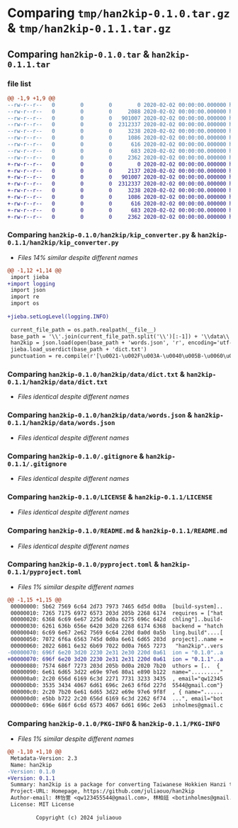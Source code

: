 # Comparing `tmp/han2kip-0.1.0.tar.gz` & `tmp/han2kip-0.1.1.tar.gz`

## Comparing `han2kip-0.1.0.tar` & `han2kip-0.1.1.tar`

### file list

```diff
@@ -1,9 +1,9 @@
--rw-r--r--   0        0        0        0 2020-02-02 00:00:00.000000 han2kip-0.1.0/han2kip/__init__.py
--rw-r--r--   0        0        0     2088 2020-02-02 00:00:00.000000 han2kip-0.1.0/han2kip/kip_converter.py
--rw-r--r--   0        0        0   901007 2020-02-02 00:00:00.000000 han2kip-0.1.0/han2kip/data/dict.txt
--rw-r--r--   0        0        0  2312337 2020-02-02 00:00:00.000000 han2kip-0.1.0/han2kip/data/words.json
--rw-r--r--   0        0        0     3238 2020-02-02 00:00:00.000000 han2kip-0.1.0/.gitignore
--rw-r--r--   0        0        0     1086 2020-02-02 00:00:00.000000 han2kip-0.1.0/LICENSE
--rw-r--r--   0        0        0      616 2020-02-02 00:00:00.000000 han2kip-0.1.0/README.md
--rw-r--r--   0        0        0      683 2020-02-02 00:00:00.000000 han2kip-0.1.0/pyproject.toml
--rw-r--r--   0        0        0     2362 2020-02-02 00:00:00.000000 han2kip-0.1.0/PKG-INFO
+-rw-r--r--   0        0        0        0 2020-02-02 00:00:00.000000 han2kip-0.1.1/han2kip/__init__.py
+-rw-r--r--   0        0        0     2137 2020-02-02 00:00:00.000000 han2kip-0.1.1/han2kip/kip_converter.py
+-rw-r--r--   0        0        0   901007 2020-02-02 00:00:00.000000 han2kip-0.1.1/han2kip/data/dict.txt
+-rw-r--r--   0        0        0  2312337 2020-02-02 00:00:00.000000 han2kip-0.1.1/han2kip/data/words.json
+-rw-r--r--   0        0        0     3238 2020-02-02 00:00:00.000000 han2kip-0.1.1/.gitignore
+-rw-r--r--   0        0        0     1086 2020-02-02 00:00:00.000000 han2kip-0.1.1/LICENSE
+-rw-r--r--   0        0        0      616 2020-02-02 00:00:00.000000 han2kip-0.1.1/README.md
+-rw-r--r--   0        0        0      683 2020-02-02 00:00:00.000000 han2kip-0.1.1/pyproject.toml
+-rw-r--r--   0        0        0     2362 2020-02-02 00:00:00.000000 han2kip-0.1.1/PKG-INFO
```

### Comparing `han2kip-0.1.0/han2kip/kip_converter.py` & `han2kip-0.1.1/han2kip/kip_converter.py`

 * *Files 14% similar despite different names*

```diff
@@ -1,12 +1,14 @@
 import jieba
+import logging
 import json
 import re
 import os
 
+jieba.setLogLevel(logging.INFO)
 
 current_file_path = os.path.realpath(__file__)
 base_path = '\\'.join(current_file_path.split('\\')[:-1]) + '\\data\\'
 han2kip = json.load(open(base_path + 'words.json', 'r', encoding='utf-8'))
 jieba.load_userdict(base_path + 'dict.txt')
 punctuation = re.compile(r'[\u0021-\u002F\u003A-\u0040\u005B-\u0060\u007B-\u007E\u3000-\u303F\uFF01-\uFF5E]+')
```

### Comparing `han2kip-0.1.0/han2kip/data/dict.txt` & `han2kip-0.1.1/han2kip/data/dict.txt`

 * *Files identical despite different names*

### Comparing `han2kip-0.1.0/han2kip/data/words.json` & `han2kip-0.1.1/han2kip/data/words.json`

 * *Files identical despite different names*

### Comparing `han2kip-0.1.0/.gitignore` & `han2kip-0.1.1/.gitignore`

 * *Files identical despite different names*

### Comparing `han2kip-0.1.0/LICENSE` & `han2kip-0.1.1/LICENSE`

 * *Files identical despite different names*

### Comparing `han2kip-0.1.0/README.md` & `han2kip-0.1.1/README.md`

 * *Files identical despite different names*

### Comparing `han2kip-0.1.0/pyproject.toml` & `han2kip-0.1.1/pyproject.toml`

 * *Files 1% similar despite different names*

```diff
@@ -1,15 +1,15 @@
 00000000: 5b62 7569 6c64 2d73 7973 7465 6d5d 0d0a  [build-system]..
 00000010: 7265 7175 6972 6573 203d 205b 2268 6174  requires = ["hat
 00000020: 6368 6c69 6e67 225d 0d0a 6275 696c 642d  chling"]..build-
 00000030: 6261 636b 656e 6420 3d20 2268 6174 6368  backend = "hatch
 00000040: 6c69 6e67 2e62 7569 6c64 220d 0a0d 0a5b  ling.build"....[
 00000050: 7072 6f6a 6563 745d 0d0a 6e61 6d65 203d  project]..name =
 00000060: 2022 6861 6e32 6b69 7022 0d0a 7665 7273   "han2kip"..vers
-00000070: 696f 6e20 3d20 2230 2e31 2e30 220d 0a61  ion = "0.1.0"..a
+00000070: 696f 6e20 3d20 2230 2e31 2e31 220d 0a61  ion = "0.1.1"..a
 00000080: 7574 686f 7273 203d 205b 0d0a 2020 7b20  uthors = [..  { 
 00000090: 6e61 6d65 3d22 e69e 97e6 80a1 e890 b122  name="........."
 000000a0: 2c20 656d 6169 6c3d 2271 7731 3233 3435  , email="qw12345
 000000b0: 3535 3434 4067 6d61 696c 2e63 6f6d 227d  5544@gmail.com"}
 000000c0: 2c20 7b20 6e61 6d65 3d22 e69e 97e6 9f8f  , { name="......
 000000d0: e5bb b722 2c20 656d 6169 6c3d 2262 6f74  ...", email="bot
 000000e0: 696e 686f 6c6d 6573 4067 6d61 696c 2e63  inholmes@gmail.c
```

### Comparing `han2kip-0.1.0/PKG-INFO` & `han2kip-0.1.1/PKG-INFO`

 * *Files 1% similar despite different names*

```diff
@@ -1,10 +1,10 @@
 Metadata-Version: 2.3
 Name: han2kip
-Version: 0.1.0
+Version: 0.1.1
 Summary: han2kip is a package for converting Taiwanese Hokkien Hanzi to its phonetic representation.
 Project-URL: Homepage, https://github.com/juliaouo/han2kip
 Author-email: 林怡萱 <qw123455544@gmail.com>, 林柏廷 <botinholmes@gmail.com>
 License: MIT License
         
         Copyright (c) 2024 juliaouo
```

